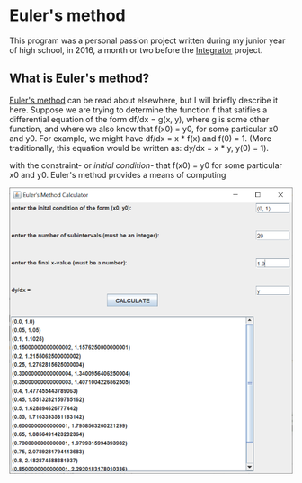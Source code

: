 # Euler's method

This program was a personal passion project written during my junior year of high school, in 2016, a month or two before the [Integrator](https://github.com/rossgk2/Integrator) project.

## What is Euler's method?

[Euler's method](https://en.wikipedia.org/wiki/Euler_method) can be read about elsewhere, but I will briefly describe it here. Suppose we are trying to determine the function f that satifies a differential equation of the form df/dx = g(x, y), where g is some other function, and where we also know that f(x0) = y0, for some particular x0 and y0. For example, we might have df/dx = x * f(x) and f(0) = 1. (More traditionally, this equation would be written as: dy/dx = x * y, y(0) = 1).

with the constraint- or *initial condition*- that f(x0) = y0 for some particular x0 and y0. Euler's method provides a means of computing 

<img src = "eulers_method.PNG">

